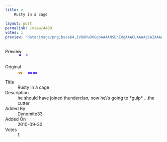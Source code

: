 ```yaml
---
title: >
    Rusty in a cage

layout: post
permalink: /view/4489
votes: 1
preview: "data:image/png;base64,iVBORw0KGgoAAAANSUhEUgAAACUAAAAgCAIAAAAaMSbnAAAABnRSTlMA/wD/AP5AXyvrAAAApElEQVRIie2TzQ2DMBSDHdQFYBU4MxbM0LHgDKt0BNxDpZTmX1AkDrZyiJLnfHlWYsgNXxmExci6o7y98jc7g3ls5rHpYvakrCtoN05/ftFClPeXt5PbbnAa6hachtpOSP7WJAZJtqAz2dcE8rRagf75KuusVJk8V4CX5vnJwebpB3IyT7e/yMX/9h8eh86NKW9PvZcrJJ544oknnnjiiSfevXhvDJ/pd3mKfbkAAAAASUVORK5CYII="
---
```

<dl class="side-by-side">
<dt>Preview</dt>
<dd>
    <img class="preview" src="data:image/png;base64,iVBORw0KGgoAAAANSUhEUgAAACUAAAAgCAIAAAAaMSbnAAAABnRSTlMA/wD/AP5AXyvrAAAApElEQVRIie2TzQ2DMBSDHdQFYBU4MxbM0LHgDKt0BNxDpZTmX1AkDrZyiJLnfHlWYsgNXxmExci6o7y98jc7g3ls5rHpYvakrCtoN05/ftFClPeXt5PbbnAa6hachtpOSP7WJAZJtqAz2dcE8rRagf75KuusVJk8V4CX5vnJwebpB3IyT7e/yMX/9h8eh86NKW9PvZcrJJ544oknnnjiiSfevXhvDJ/pd3mKfbkAAAAASUVORK5CYII=">
</dd>
<dt>Original</dt>
<dd>
    <img class="preview" src="data:image/png;base64,iVBORw0KGgoAAAANSUhEUgAAAEAAAAAgCAYAAACinX6EAAAApUlEQVR42u2V3QmAMAwGvxWcxScHcgWX88nJlCKioNRGa/y7g4DQRs2lUWmH/iQ6yd3PRwACEICA7wuIJfQZeJWAK7AW6yqgawrTDa37n44sRYV9U+Q+IaXmbk3XlnVp2e30fG0VF4tAW1dZJYQX2orU9bHgdaTkK9blFBmfOQEWAbm/m1YB8hLgMf9HR0AeI+Al4LEj4CXg1t8gAAAAAAAAAPyOARkpNwkwkJ20AAAAAElFTkSuQmCC">
</dd>
<dt>Title</dt>
<dd>Rusty in a cage</dd>
<dt>Description</dt>
<dd>he should have joined thunderclan, now he\'s going to *gulp* ...the cutter</dd>
<dt>Added By</dt>
<dd>Dynomite33</dd>
<dt>Added On</dt>
<dd>2010-09-30</dd>
<dt>Votes</dt>
<dd>1</dd>
</dl>
